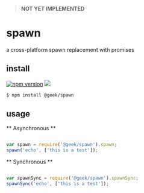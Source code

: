> **NOT YET IMPLEMENTED**

# spawn

a cross-platform spawn replacement with promises

## install

[![npm version](https://badge.fury.io/js/%40geek%2Fspawn.svg)](https://badge.fury.io/js/%40geek%2Fspawn)
[![](http://img.shields.io/badge/license-MIT-blue.svg?style=flat-square)]()

```bash
$ npm install @geek/spawn
```

## usage

** Asynchronous **

```javascript

var spawn = require('@geek/spawn').spawn;
spawn('echo', ['this is a test']);

```

** Synchronous **

```javascript

var spawnSync = require('@geek/spawn').spawnSync;
spawnSync('echo', ['this is a test']);

```
